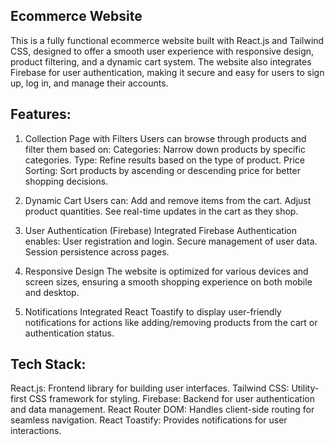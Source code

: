 Ecommerce Website
-----------------

This is a fully functional ecommerce website built with React.js and Tailwind CSS, designed to offer a smooth user experience with responsive design, product filtering, and a dynamic cart system. The website also integrates Firebase for user authentication, making it secure and easy for users to sign up, log in, and manage their accounts.

Features:
---------
1. Collection Page with Filters
  Users can browse through products and filter them based on:
  Categories: Narrow down products by specific categories.
  Type: Refine results based on the type of product.
  Price Sorting: Sort products by ascending or descending price for better shopping decisions.

2. Dynamic Cart
  Users can:
    Add and remove items from the cart.
    Adjust product quantities.
    See real-time updates in the cart as they shop.

3. User Authentication (Firebase)
  Integrated Firebase Authentication enables:
  User registration and login.
  Secure management of user data.
  Session persistence across pages.

4. Responsive Design
  The website is optimized for various devices and screen sizes, ensuring a smooth shopping experience on both mobile and desktop.

5. Notifications
  Integrated React Toastify to display user-friendly notifications for actions like adding/removing products from the cart or authentication status.

Tech Stack:
-----------
React.js: Frontend library for building user interfaces.
Tailwind CSS: Utility-first CSS framework for styling.
Firebase: Backend for user authentication and data management.
React Router DOM: Handles client-side routing for seamless navigation.
React Toastify: Provides notifications for user interactions.
